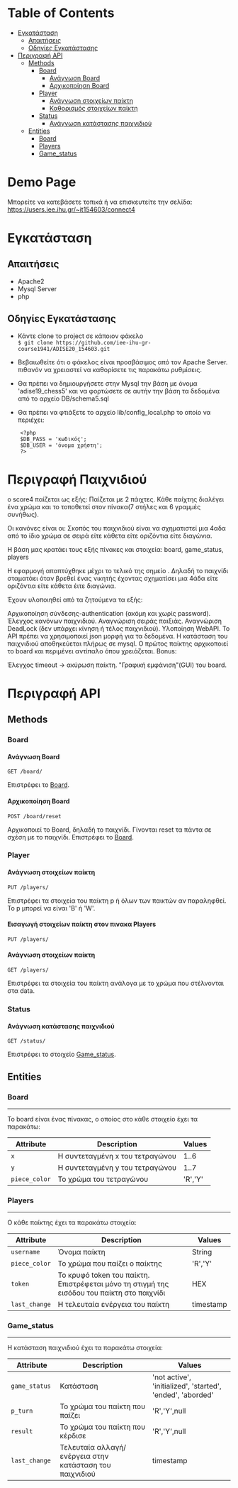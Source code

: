 Table of Contents
=================
   * [Εγκατάσταση](#εγκατάσταση)
      * [Απαιτήσεις](#απαιτήσεις)
      * [Οδηγίες Εγκατάστασης](#οδηγίες-εγκατάστασης)
   * [Περιγραφή API](#περιγραφή-api)
      * [Methods](#methods)
         * [Board](#board)
            * [Ανάγνωση Board](#ανάγνωση-board)
            * [Αρχικοποίηση Board](#αρχικοποίηση-board)
         * [Player](#player)
            * [Ανάγνωση στοιχείων παίκτη](#ανάγνωση-στοιχείων-παίκτη)
            * [Καθορισμός στοιχείων παίκτη](#καθορισμός-στοιχείων-παίκτη)
         * [Status](#status)
            * [Ανάγνωση κατάστασης παιχνιδιού](#ανάγνωση-κατάστασης-παιχνιδιού)
      * [Entities](#entities)
         * [Board](#board-1)
         * [Players](#players)
         * [Game_status](#game_status)


# Demo Page

Μπορείτε να κατεβάσετε τοπικά ή να επισκευτείτε την σελίδα:
https://users.iee.ihu.gr/~it154603/connect4



# Εγκατάσταση

## Απαιτήσεις

* Apache2
* Mysql Server
* php

## Οδηγίες Εγκατάστασης

 * Κάντε clone το project σε κάποιον φάκελο <br/>
  `$ git clone https://github.com/iee-ihu-gr-course1941/ADISE20_154603.git`

 * Βεβαιωθείτε ότι ο φάκελος είναι προσβάσιμος από τον Apache Server. πιθανόν να χρειαστεί να καθορίσετε τις παρακάτω ρυθμίσεις.

 * Θα πρέπει να δημιουργήσετε στην Mysql την βάση με όνομα 'adise19_chess5' και να φορτώσετε σε αυτήν την βάση τα δεδομένα από το αρχείο DB/schema5.sql

 * Θα πρέπει να φτιάξετε το αρχείο lib/config_local.php το οποίο να περιέχει:
```
    <?php
	$DB_PASS = 'κωδικός';
	$DB_USER = 'όνομα χρήστη';
    ?>
```

# Περιγραφή Παιχνιδιού

ο score4 παίζεται ως εξής: Παίζεται με 2 πάιχτες. Κάθε παίχτης διαλέγει ένα χρώμα και το τοποθετεί στον πίνακα(7 στήλες και 6 γραμμές συνήθως).

Οι κανόνες είναι οι: Σκοπός του παιχνιδιού είναι να σχηματιστεί μια 4αδα από το ίδιο χρώμα σε σειρά είτε κάθετα είτε οριζόντια είτε διαγώνια.

Η βάση μας κρατάει τους εξής πίνακες και στοιχεία: board, game_status, players

Η εφαρμογή απαπτύχθηκε μέχρι το τελικό της σημείο . Δηλαδή το παιχνίδι σταματάει όταν βρεθεί ένας νικητής έχοντας σχηματίσει μια 4άδα είτε οριζόντια είτε κάθετα έιτε διαγώνια.

Έχουν υλοποιηθεί από τα ζητούμενα τα εξής:

Αρχικοποίηση σύνδεσης-authentication (ακόμη και χωρίς password).
Έλεγχος κανόνων παιχνιδιού.
Αναγνώριση σειράς παιξιάς.
Αναγνώριση DeadLock (δεν υπάρχει κίνηση ή τέλος παιχνιδιού).
Υλοποίηση WebAPI.
Το APΙ πρέπει να χρησιμοποιεί json μορφή για τα δεδομένα.
Η κατάσταση του παιχνιδιού αποθηκεύεται πλήρως σε mysql.
Ο πρώτος παίκτης αρχικοποιεί το board και περιμένει αντίπαλο όπου χρειάζεται.
Bonus:

Έλεγχος timeout → ακύρωση παίκτη.
"Γραφική εμφάνιση"(GUI) του board.



# Περιγραφή API

## Methods


### Board
#### Ανάγνωση Board

```
GET /board/
```

Επιστρέφει το [Board](#Board).

#### Αρχικοποίηση Board
```
POST /board/reset
```

Αρχικοποιεί το Board, δηλαδή το παιχνίδι. Γίνονται reset τα πάντα σε σχέση με το παιχνίδι.
Επιστρέφει το [Board](#Board).



### Player

#### Ανάγνωση στοιχείων παίκτη
```
PUT /players/
```

Επιστρέφει τα στοιχεία του παίκτη p ή όλων των παικτών αν παραληφθεί. Το p μπορεί να είναι 'B' ή 'W'.

#### Εισαγωγή στοιχείων παίκτη στον πινακα Players
```
PUT /players/
```

#### Ανάγνωση στοιχείων παίκτη

```
GET /players/
```

Επιστρέφει τα στοιχεία του παίκτη ανάλογα με το χρώμα που στέλνονται στα data.


### Status

#### Ανάγνωση κατάστασης παιχνιδιού
```
GET /status/
```

Επιστρέφει το στοιχείο [Game_status](#Game_status).



## Entities


### Board
---------

Το board είναι ένας πίνακας, ο οποίος στο κάθε στοιχείο έχει τα παρακάτω:


| Attribute                | Description                                  | Values                              |
| ------------------------ | -------------------------------------------- | ----------------------------------- |
| `x`                      | H συντεταγμένη x του τετραγώνου              | 1..6                                |
| `y`                      | H συντεταγμένη y του τετραγώνου              | 1..7                                |
| `piece_color`            | To χρώμα του τετραγώνου                      | 'R','Y'                             |



### Players
---------

O κάθε παίκτης έχει τα παρακάτω στοιχεία:


| Attribute                | Description                                  | Values                              |
| ------------------------ | -------------------------------------------- | ----------------------------------- |
| `username`               | Όνομα παίκτη                                 | String                              |
| `piece_color`            | To χρώμα που παίζει ο παίκτης                | 'R','Y'                             |
| `token  `                | To κρυφό token του παίκτη. Επιστρέφεται μόνο τη στιγμή της εισόδου του παίκτη στο παιχνίδι | HEX |
| `last_change`            | Η τελευταία ενέργεια του παίκτη			  | timestamp 						 	|

### Game_status
---------

H κατάσταση παιχνιδιού έχει τα παρακάτω στοιχεία:


| Attribute                | Description                                  | Values                              |
| ------------------------ | -------------------------------------------- | ----------------------------------- |
| `game_status  `          | Κατάσταση             | 'not active', 'initialized', 'started', 'ended', 'aborded'     |
| `p_turn`                 | To χρώμα του παίκτη που παίζει        | 'R','Y',null                              |
| `result`                 |  To χρώμα του παίκτη που κέρδισε |'R','Y',null                              |
| `last_change`            | Τελευταία αλλαγή/ενέργεια στην κατάσταση του παιχνιδιού         | timestamp |
